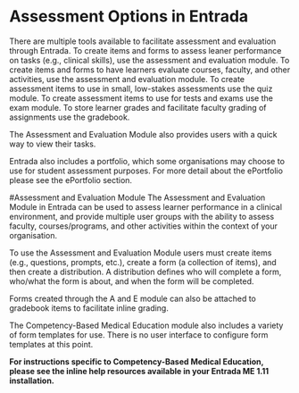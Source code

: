 # Assessment Options in Entrada

There are multiple tools available to facilitate assessment and evaluation through Entrada.
To create items and forms to assess leaner performance on tasks (e.g., clinical skills), use the assessment and evaluation module.
To create items and forms to have learners evaluate courses, faculty, and other activities, use the assessment and evaluation module.
To create assessment items to use in small, low-stakes assessments use the quiz module.
To create assessment items to use for tests and exams use the exam module.
To store learner grades and facilitate faculty grading of assignments use the gradebook.

The Assessment and Evaluation Module also provides users with a quick way to view their tasks.

Entrada also includes a portfolio, which some organisations may choose to use for student assessment purposes.  For more detail about the ePortfolio please see the ePortfolio section.

#Assessment and Evaluation Module
The Assessment and Evaluation Module in Entrada can be used to assess learner performance in a clinical environment, and provide multiple user groups with the ability to assess faculty, courses/programs, and other activities within the context of your organisation.

To use the Assessment and Evaluation Module users must create items (e.g., questions, prompts, etc.), create a form (a collection of items), and then create a distribution.  A distribution defines who will complete a form, who/what the form is about, and when the form will be completed.

Forms created through the A and E module can also be attached to gradebook items to facilitate inline grading.

The Competency-Based Medical Education module also includes a variety of form templates for use.  There is no user interface to configure form templates at this point.

**For instructions specific to Competency-Based Medical Education, please see the inline help resources available in your Entrada ME 1.11 installation.**
